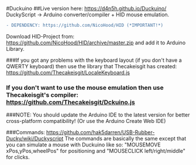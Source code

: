 #Duckuino
##Live version here: https://d4n5h.github.io/Duckuino/
DuckyScript -> Arduino converter/compiler + HID mouse emulation.

```diff
- DEPENDENCY: https://github.com/NicoHood/HID (*IMPORTANT!*)
```
Download HID-Project from: https://github.com/NicoHood/HID/archive/master.zip and add it to Arduino Library.

###If you got any problems with the keyboard layout (if you don't have a QWERTY keyboard) then use the library that Thecakeisgit has created: https://github.com/Thecakeisgit/LocaleKeyboard.js

### If you don't want to use the mouse emulation then use Thecakeisgit's compiler: https://github.com/Thecakeisgit/Dckuino.js

###NOTE: You should update the Arduino IDE to the latest version for better cross-platform compatibility! (Or use the Arduino Create Web IDE)

###Commands: https://github.com/hak5darren/USB-Rubber-Ducky/wiki/Duckyscript
The commands are basically the same except that you can simulate a mouse with Duckuino like so:
"MOUSEMOVE xPos,yPos,wheelPos" for positioning and "MOUSECLICK left/right/middle" for clicks.
